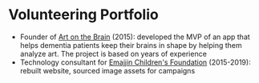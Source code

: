 # Volunteering Portfolio

* Founder of [Art on the Brain](https://www.artonthebrain.org/) (2015): developed the MVP of an app that helps dementia patients keep their brains in shape by helping them analyze art. The project is based on years of experience 
* Technology consultant for [Emajjin Children's Foundation](https://emajjin.org/) (2015-2019): rebuilt website, sourced image assets for campaigns
